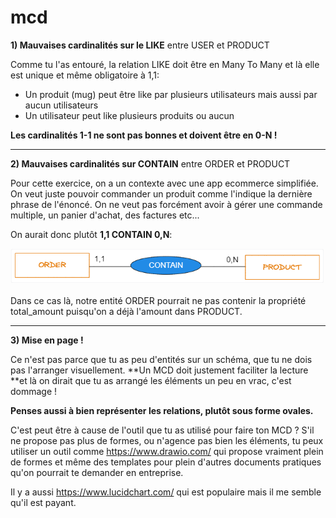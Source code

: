 # mcd

**1) Mauvaises cardinalités sur le LIKE** entre USER et PRODUCT

Comme tu l'as entouré, la relation LIKE doit être en Many To Many et là elle est unique et même obligatoire à 1,1:

-   Un produit (mug) peut être like par plusieurs utilisateurs mais aussi par aucun utilisateurs
-   Un utilisateur peut like plusieurs produits ou aucun

**Les cardinalités 1-1 ne sont pas bonnes et doivent être en 0-N !**

* * *

**2) Mauvaises cardinalités sur CONTAIN** entre ORDER et PRODUCT

Pour cette exercice, on a un contexte avec une app ecommerce simplifiée. On veut juste pouvoir commander un produit comme l'indique la dernière phrase de l'énoncé. On ne veut pas forcément avoir à gérer une commande multiple, un panier d'achat, des factures etc...

On aurait donc plutôt **1,1 CONTAIN 0,N**:

![image.png](/images/mcd/image.png)

Dans ce cas là, notre entité ORDER pourrait ne pas contenir la propriété total_amount puisqu'on a déjà l'amount dans PRODUCT.

* * *

**3) Mise en page !**

Ce n'est pas parce que tu as peu d'entités sur un schéma, que tu ne dois pas l'arranger visuellement. **Un MCD doit justement faciliter la lecture **et là on dirait que tu as arrangé les éléments un peu en vrac, c'est dommage !

**Penses aussi à bien représenter les relations, plutôt sous forme ovales.**

C'est peut être à cause de l'outil que tu as utilisé pour faire ton MCD ? S'il ne propose pas plus de formes, ou n'agence pas bien les éléments, tu peux utiliser un outil comme <https://www.drawio.com/> qui propose vraiment plein de formes et même des templates pour plein d'autres documents pratiques qu'on pourrait te demander en entreprise.

Il y a aussi <https://www.lucidchart.com/> qui est populaire mais il me semble qu'il est payant.

